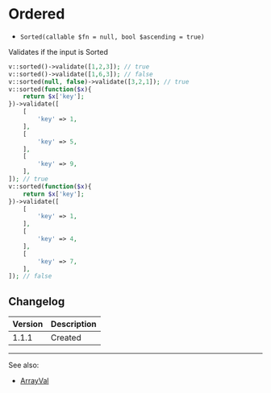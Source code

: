 # Ordered

- `Sorted(callable $fn = null, bool $ascending = true)`

Validates if the input is Sorted

```php
v::sorted()->validate([1,2,3]); // true
v::sorted()->validate([1,6,3]); // false
v::sorted(null, false)->validate([3,2,1]); // true
v::sorted(function($x){
	return $x['key'];
})->validate([
	[
		'key' => 1,
	],
	[
		'key' => 5,
	],
	[
		'key' => 9,
	],
]); // true
v::sorted(function($x){
	return $x['key'];
})->validate([
	[
		'key' => 1,
	],
	[
		'key' => 4,
	],
	[
		'key' => 7,
	],
]); // false
```

## Changelog

Version | Description
--------|-------------
  1.1.1 | Created

***
See also:

- [ArrayVal](ArrayVal.md)
